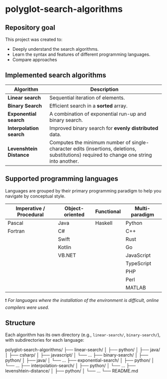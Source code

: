 # polyglot-search-algorithms

## Repository goal

This project was created to:

- Deeply understand the search algorithms.
- Learn the syntax and features of different programming languages.
- Compare approaches

## Implemented search algorithms

| Algorithm | Description |
|---------------------------|----------|
| **Linear search**        | Sequential iteration of elements. |
| **Binary Search**        | Efficient search in a **sorted** array. |
| **Exponential search**| A combination of exponential run-up and binary search. |
| **Interpolation search**| Improved binary search for **evenly distributed** data. |
| **Levenshtein Distance**| Computes the minimum number of single-character edits (insertions, deletions, substitutions) required to change one string into another. |

## Supported programming languages

Languages are grouped by their primary programming paradigm to help you navigate by conceptual style.

| Imperative / Procedural | Object-oriented | Functional | Multi-paradigm |
|----------------------------|--------------------------|----------------|---------------------|
| Pascal                     | Java                     | Haskell        | Python              |
| Fortran                    | C#                       |                | C++                 |
|                            | Swift                    |                | Rust                |
|                            | Kotlin                   |                | Go                  |
|                            | VB.NET                   |                | JavaScript          |
|                            |                          |                | TypeScript          |
|                            |                          |                | PHP                 |
|                            |                          |                | Perl                |
|                            |                          |                | MATLAB              |

 ❗ *For languages where the installation of the environment is difficult, online compilers were used.*

## Structure

Each algorithm has its own directory (e.g., `linear-search/`, `binary-search/`), with subdirectories for each language:

polyglot-search-algorithms/
├── linear-search/
│ ├── python/
│ ├── java/
│ ├── csharp/
│ ├── javascript/
│ └── ...
├── binary-search/
│ ├── python/
│ ├── java/
│ └── ...
├── exponential-search/
│ ├── python/
│ └── ...
├── interpolation-search/
│ ├── python/
│ └── ...
├── levenshtein-distance/
│ ├── python/
│ └── ...
└── README.md



